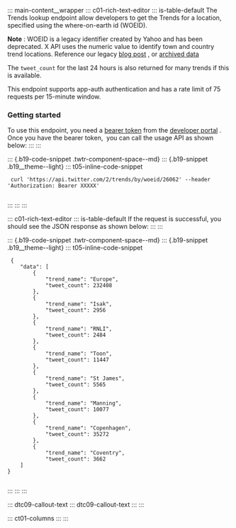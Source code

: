 ::: main-content__wrapper
::: c01-rich-text-editor
::: is-table-default
The Trends lookup endpoint allow developers to get the Trends for a
location, specified using the where-on-earth id (WOEID).

**Note** : WOEID is a legacy identifier created by Yahoo and has been
deprecated. X API uses the numeric value to identify town and country
trend locations. Reference our legacy [blog
post](https://blog.twitter.com/engineering/en_us/a/2010/woeids-in-twitters-trends.html)
, or [archived
data](https://archive.org/details/geoplanet_data_7.10.0.zip0.)

The ` tweet_count ` for the last 24 hours is also returned for many
trends if this is available.

This endpoint supports app-auth authentication and has a rate limit of
75 requests per 15-minute window.

### Getting started

To use this endpoint, you need a [bearer
token](https://developer.twitter.com/en/docs/authentication/oauth-2-0/application-only)
from the [developer
portal](https://developer.twitter.com/en/portal/dashboard) . Once you
have the bearer token,  you can call the usage API as shown below:
:::
:::

::: {.b19-code-snippet .twtr-component-space--md}
::: {.b19-snippet .b19__theme--light}
::: t05-inline-code-snippet
``` {.line-numbers .t05__pre--with-button}
 curl 'https://api.twitter.com/2/trends/by/woeid/26062' --header 'Authorization: Bearer XXXXX' 
    
```
:::
:::
:::

::: c01-rich-text-editor
::: is-table-default
If the request is successful, you should see the JSON response as shown
below:
:::
:::

::: {.b19-code-snippet .twtr-component-space--md}
::: {.b19-snippet .b19__theme--light}
::: t05-inline-code-snippet
``` {.line-numbers .t05__pre--with-button}
 {
    "data": [
        {
            "trend_name": "Europe",
            "tweet_count": 232408
        },
        {
            "trend_name": "Isak",
            "tweet_count": 2956
        },
        {
            "trend_name": "RNLI",
            "tweet_count": 2484
        },
        {
            "trend_name": "Toon",
            "tweet_count": 11447
        },
        {
            "trend_name": "St James",
            "tweet_count": 5565
        },
        {
            "trend_name": "Manning",
            "tweet_count": 10077
        },
        {
            "trend_name": "Copenhagen",
            "tweet_count": 35272
        },
        {
            "trend_name": "Coventry",
            "tweet_count": 3662
    ]
}
    
```
:::
:::
:::

::: dtc09-callout-text
::: dtc09-callout-text
:::
:::

::: ct01-columns
:::
:::
